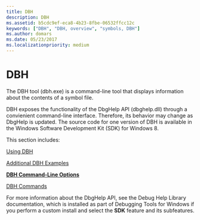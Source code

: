 ```yaml
---
title: DBH
description: DBH
ms.assetid: b5cdc9ef-eca8-4b23-8fbe-06532ffcc12c
keywords: ["DBH", "DBH, overview", "symbols, DBH"]
ms.author: domars
ms.date: 05/23/2017
ms.localizationpriority: medium
---
```


# DBH


The DBH tool (dbh.exe) is a command-line tool that displays information about the contents of a symbol file.

DBH exposes the functionality of the DbgHelp API (dbghelp.dll) through a convienient command-line interface. Therefore, its behavior may change as DbgHelp is updated. The source code for one version of DBH is available in the Windows Software Development Kit (SDK) for Windows 8.

This section includes:

[Using DBH](using-dbh.md)

[Additional DBH Examples](additional-dbh-examples.md)

[**DBH Command-Line Options**](dbh-command-line-options.md)

[DBH Commands](dbh-commands.md)

For more information about the DbgHelp API, see the Debug Help Library documentation, which is installed as part of Debugging Tools for Windows if you perform a custom install and select the **SDK** feature and its subfeatures.

 

 





